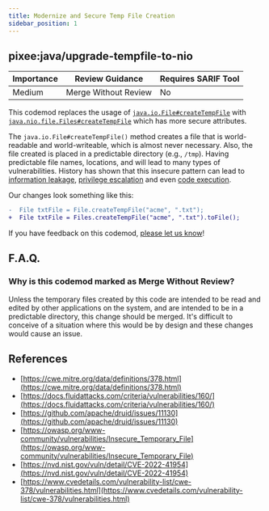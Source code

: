 ```yaml
---
title: Modernize and Secure Temp File Creation 
sidebar_position: 1
---
```


## pixee:java/upgrade-tempfile-to-nio

| Importance | Review Guidance      | Requires SARIF Tool |
|------------|----------------------|---------------------|
| Medium     | Merge Without Review | No                  |

This codemod replaces the usage of [`java.io.File#createTempFile`](https://docs.oracle.com/en/java/javase/20/docs/api/java.base/java/io/File.html#createTempFile(java.lang.String,java.lang.String)) with [`java.nio.file.Files#createTempFile`](https://docs.oracle.com/en/java/javase/20/docs/api/java.base/java/nio/file/Files.html#createTempFile(java.lang.String,java.lang.String,java.nio.file.attribute.FileAttribute...)) which has more secure attributes.

The `java.io.File#createTempFile()` method creates a file that is world-readable and world-writeable, which is almost never necessary. Also, the file created is placed in a predictable directory (e.g., `/tmp`). Having predictable file names, locations, and will lead to many types of vulnerabilities. History has shown that this insecure pattern can lead to [information leakage](https://www.cvedetails.com/cve/CVE-2021-28168/), [privilege escalation](https://www.cvedetails.com/cve/CVE-2021-29428/) and even [code execution](https://www.openwall.com/lists/oss-security/2022/02/25/3).

Our changes look something like this:

```diff
-  File txtFile = File.createTempFile("acme", ".txt");
+  File txtFile = Files.createTempFile("acme", ".txt").toFile();
```

If you have feedback on this codemod, [please let us know](mailto:feedback@pixee.ai)!

## F.A.Q.

### Why is this codemod marked as Merge Without Review?

Unless the temporary files created by this code are intended to be read and edited by other applications on the system, and are intended to be in a predictable directory, this change should be merged. It's difficult to conceive of a situation where this would be by design and these changes would cause an issue.

## References
* [https://cwe.mitre.org/data/definitions/378.html](https://cwe.mitre.org/data/definitions/378.html)
* [https://docs.fluidattacks.com/criteria/vulnerabilities/160/](https://docs.fluidattacks.com/criteria/vulnerabilities/160/)
* [https://github.com/apache/druid/issues/11130](https://github.com/apache/druid/issues/11130)
* [https://owasp.org/www-community/vulnerabilities/Insecure_Temporary_File](https://owasp.org/www-community/vulnerabilities/Insecure_Temporary_File)
* [https://nvd.nist.gov/vuln/detail/CVE-2022-41954](https://nvd.nist.gov/vuln/detail/CVE-2022-41954)
* [https://www.cvedetails.com/vulnerability-list/cwe-378/vulnerabilities.html](https://www.cvedetails.com/vulnerability-list/cwe-378/vulnerabilities.html)
